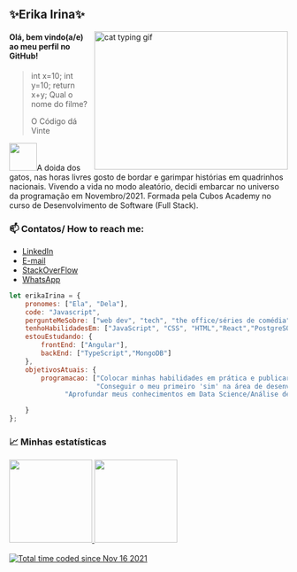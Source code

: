 ## ✨Erika Irina✨

<img align="right" width="350" height="250" alt="cat typing gif" src="https://camo.githubusercontent.com/fe55d03d5d4c092c011ce41d71b756d25ce8ad9c1ee0a017b0a26f889a1ff56e/68747470733a2f2f67696666696c65732e616c706861636f646572732e636f6d2f3239372f323937302e676966">

#### Olá, bem vindo(a/e) ao meu perfil no GitHub!

>int x=10; int y=10; return x+y;
>Qual o nome do filme?
>
>O Código dá Vinte


<img src="https://media.giphy.com/media/VgCDAzcKvsR6OM0uWg/giphy.gif" width="50">A doida dos gatos, nas horas livres gosto de bordar e garimpar histórias em quadrinhos nacionais. Vivendo a vida no modo aleatório, decidi embarcar no universo da programação em Novembro/2021. Formada pela Cubos Academy no curso de Desenvolvimento de Software (Full Stack).

### 📫 Contatos/ How to reach me:
* [LinkedIn](https://www.linkedin.com/in/erikairina/) <br>
* [E-mail](erika.irinasc@gmail.com) <br>
* [StackOverFlow](https://stackoverflow.com/users/18354215/erika-irina) <br>
* [WhatsApp](https://wa.me/5584936184939) <br>

```javascript
let erikaIrina = {
    pronomes: ["Ela", "Dela"],
    code: "Javascript",
    pergunteMeSobre: ["web dev", "tech", "the office/séries de comédia","gambiarras culinárias"],
    tenhoHabilidadesEm: ["JavaScript", "CSS", "HTML","React","PostgreSQL","Node.js"],
    estouEstudando: {
        frontEnd: ["Angular"],
        backEnd: ["TypeScript","MongoDB"]
    },
    objetivosAtuais: {
        programacao: ["Colocar minhas habilidades em prática e publicar projetos pessoais", 
                      "Conseguir o meu primeiro 'sim' na área de desenvolvimento",
		      "Aprofundar meus conhecimentos em Data Science/Análise de Dados"]

    }
};
```

### 📈 Minhas estatísticas


<div>
<a href="https://github.com/erikaisc">

<img height="150em" src="https://github-readme-stats.vercel.app/api/top-langs/?username=erikaisc&layout=compact&langs_count=7&theme=highcontrast"/>
<img height="150em" src="https://github-readme-stats.vercel.app/api?username=erikaisc&show_icons=true&theme=highcontrast&include_all_commits=true&count_private=true"/>
</div>
</br>
  <a href="https://wakatime.com/@604dc574-b498-4086-a563-66d1804a2585"><img src="https://wakatime.com/badge/user/604dc574-b498-4086-a563-66d1804a2585.svg" alt="Total time coded since Nov 16 2021" /></a>
    </br>
    </br>
    


